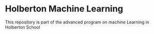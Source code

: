 # Holberton Machine Learning

This repository is part of the advanced program on machine Learning in Holberton School